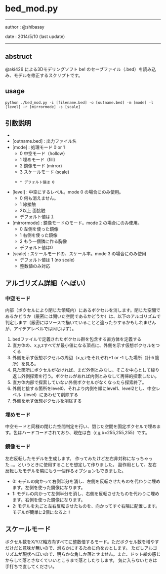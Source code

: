 # bed_mod.py
---

author  : @shibasay 

date    : 2014/5/10 (last update)

---

## abstruct 
@aki426 による3Dモデリングソフト be! のセーブファイル（.bed）を読み込み、モデルを修正するスクリプトです。

## usage
`python ./bed_mod.py -i [filename.bed] -o [outname.bed] -m [mode] -l [level] -r [mirrormode] -s [scale]`

## 引数説明

* [filename.bed]: 入力ファイル名。これはbe!で作ってね
* [outname.bed] : 出力ファイル名
* [mode]        : 処理モード 0 or 1
    * 0 中空モード（hollow）
    * 1 埋めモード（fill）
	* 2 鏡像モード (mirror)
    * 3 スケールモード (scale)
    *     * デフォルト値は 0
* [level]       : 中空にするレベル。mode 0 の場合にのみ使用。
     * 0 何も消えません。
     * 1 線接触
     * 2以上 面接触
     * デフォルト値は１
* [mirrormode]  : 鏡像モードのモード。mode 2 の場合にのみ使用。
     * 0 左側を使った鏡像
     * 1 右側を使った鏡像
     * 2 もう一個隣に作る胸像
     * デフォルト値は0
* [scale] : スケールモードの、スケール率。mode 3 の場合にのみ使用
     * デフォルト値は 1 (no scale)
     * 整数値のみ対応

## アルゴリズム詳細（へぼい）
### 中空モード
内部（ボクセルにより閉じた領域内）にあるボクセルを消します。閉じた空間であるかどうか（厳密には開いた空間であるかどうか）は、以下のアルゴリズムで判定します（厳密にはソースで描いていることと違ったりするかもしれませんが、アイデアレベルでは同じはず）。

1. bedファイルで定義されたボクセル群を包含する直方体を定義する
2. 直方体の、x,y,zすべてが最小値になる頂点に、外側を示す仮想ボクセルをつくる
3. 外側を示す仮想ボクセルの周辺（x,y,zをそれぞれ+1 or -1 した場所（計６箇所）を見る。
4. 見た箇所にボクセルがなければ、まだ外側とみなし、そこを中心として繰り返し外側探索を行う。ボクセルがあれば内側とみなして再帰的探索しない。
5. 直方体内部で探索していない外側ボクセルがなくなったら探索終了。
6. 外側と接する箇所をlevel0、それより内側を順にlevel1、level2とし、中空レベル（level）にあわせて削除する
7. 外側を示す仮想ボクセルを削除する

### 埋めモード
中空モードと同様の閉じた空間判定を行い、閉じた空間を固定ボクセルで埋めます。色はハードコードされており、現在は白（r,g,b=255,255,255）です。
### 鏡像モード
左右反転したモデルを生成します。
作ってみたけど左右非対称になっちゃった…。というときに使用することを想定して作りました。
副作用として、左右反転したモデルを隣にもう一個作るオプションもできました。
* 0: モデルの向かって右側半分を消し、左側を反転させたものを代わりに埋めます。左側を使った鏡像になります。
* 1: モデルの向かって左側半分を消し、右側を反転させたものを代わりに埋めます。右側を使った鏡像になります。
* 2: モデルを丸ごと左右反転させたものを、向かってすぐ右隣に配置します。モデルが簡単に2個になるよ！
## スケールモード
ボクセル数をX/Y/Z軸方向すべてに整数倍するモード。ただボクセル数を増やすだけだと意味が無いので、滑らかにするために角をおとします。
ただしアルゴリズムが現状へぼいので、明らかな角しか落とせません。また、ドット絵の感じからして落とさなくていいところまで落としたりします。
気に入らないときは手打ちで直してください。
